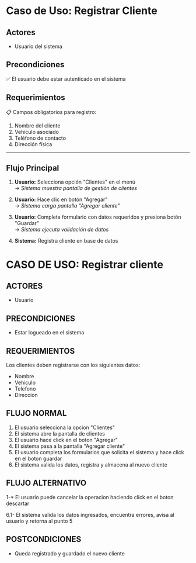 # **Caso de Uso:** Registrar Cliente

## **Actores**
- Usuario del sistema

## **Precondiciones**
✅ El usuario debe estar autenticado en el sistema

## **Requerimientos**
📋 Campos obligatorios para registro:
1. Nombre del cliente
2. Vehículo asociado
3. Teléfono de contacto
4. Dirección física

---

## **Flujo Principal**

1. **Usuario:** Selecciona opción "Clientes" en el menú  
   → *Sistema muestra pantalla de gestión de clientes*

2. **Usuario:** Hace clic en botón "Agregar"  
   → *Sistema carga pantalla "Agregar cliente"*

3. **Usuario:** Completa formulario con datos requeridos  y presiona botón "Guardar"  
   → *Sistema ejecuta validación de datos*

4. **Sistema:** Registra cliente en base de datos  
# CASO DE USO: Registrar cliente

## ACTORES
- Usuario

## PRECONDICIONES
- Estar logueado en el sistema

## REQUERIMIENTOS
Los clientes deben registrarse con los siguientes datos:
- Nombre
- Vehiculo
- Telefono
- Direccion

## FLUJO NORMAL
1. El usuario selecciona la opcion "Clientes"
2. El sistema abre la pantalla de clientes
3. El usuario hace click en el boton "Agregar"
4. El sistema pasa a la pantalla "Agregar cliente"
5. El usuario completa los formularios que solicita el sistema y hace click en el boton guardar
6. El sistema valida los datos, registra y almacena al nuevo cliente

## FLUJO ALTERNATIVO
1-* El usuario puede cancelar la operacion haciendo click en el boton descartar

6.1- El sistema valida los datos ingresados, encuentra errores, avisa al usuario y retorna al punto 5

## POSTCONDICIONES
- Queda registrado y guardado el nuevo cliente
